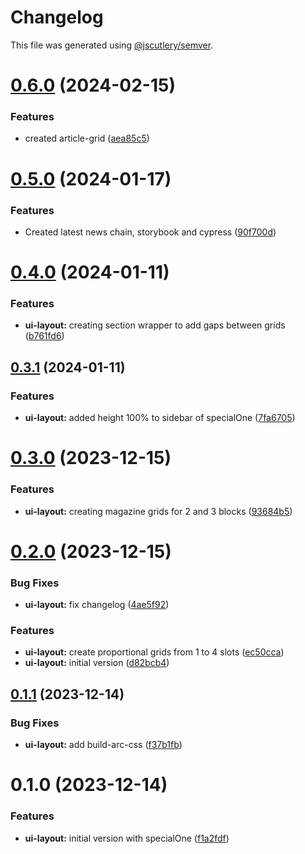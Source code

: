 # Changelog

This file was generated using [@jscutlery/semver](https://github.com/jscutlery/semver).

# [0.6.0](https://gitlab.ir7.com.br/r7/front-monorepo/compare/ui-layout-0.5.0...ui-layout-0.6.0) (2024-02-15)

### Features

- created article-grid ([aea85c5](https://gitlab.ir7.com.br/r7/front-monorepo/commit/aea85c5262d414a20825f2bcaa5a8cd16fc56cb8))

# [0.5.0](https://gitlab.ir7.com.br/r7/front-monorepo/compare/ui-layout-0.4.0...ui-layout-0.5.0) (2024-01-17)

### Features

- Created latest news chain, storybook and cypress ([90f700d](https://gitlab.ir7.com.br/r7/front-monorepo/commit/90f700d8052ec48cd3ea61dbfb57fe7328d3ec7c))

# [0.4.0](https://gitlab.ir7.com.br/r7/front-monorepo/compare/ui-layout-0.3.1...ui-layout-0.4.0) (2024-01-11)

### Features

- **ui-layout:** creating section wrapper to add gaps between grids ([b761fd6](https://gitlab.ir7.com.br/r7/front-monorepo/commit/b761fd6e27264192e9de85f2c08a0f9fe289f3cf))

## [0.3.1](https://gitlab.ir7.com.br/r7/front-monorepo/compare/ui-layout-0.3.0...ui-layout-0.3.1) (2024-01-11)

### Features

- **ui-layout:** added height 100% to sidebar of specialOne ([7fa6705](https://gitlab.ir7.com.br/r7/front-monorepo/commit/7fa6705b9ebb67b03d3910780681583352698e69))

# [0.3.0](https://gitlab.ir7.com.br/r7/front-monorepo/compare/ui-layout-0.2.0...ui-layout-0.3.0) (2023-12-15)

### Features

- **ui-layout:** creating magazine grids for 2 and 3 blocks ([93684b5](https://gitlab.ir7.com.br/r7/front-monorepo/commit/93684b5d8843fbee11c9f5ba8d85da4a1082af97))

# [0.2.0](https://gitlab.ir7.com.br/r7/front-monorepo/compare/ui-layout-0.1.1...ui-layout-0.2.0) (2023-12-15)

### Bug Fixes

- **ui-layout:** fix changelog ([4ae5f92](https://gitlab.ir7.com.br/r7/front-monorepo/commit/4ae5f92e2fbf500ddb110abadd9c54f94fb8e91c))

### Features

- **ui-layout:** create proportional grids from 1 to 4 slots ([ec50cca](https://gitlab.ir7.com.br/r7/front-monorepo/commit/ec50cca87e008e87f4e1c394ebdee73bbed228da))
- **ui-layout:** initial version ([d82bcb4](https://gitlab.ir7.com.br/r7/front-monorepo/commit/d82bcb4005b61c065f536b617fb873a5c440c609))

## [0.1.1](https://gitlab.ir7.com.br/r7/front-monorepo/compare/ui-layout-0.1.0...ui-layout-0.1.1) (2023-12-14)

### Bug Fixes

- **ui-layout:** add build-arc-css ([f37b1fb](https://gitlab.ir7.com.br/r7/front-monorepo/commit/f37b1fb44971b4265e1ba1c1d2c72e430f631d90))

# 0.1.0 (2023-12-14)

### Features

- **ui-layout:** initial version with specialOne ([f1a2fdf](https://gitlab.ir7.com.br/r7/front-monorepo/commit/f1a2fdf5fdf2a3e3bb864d4f9445181413e01ca6))
